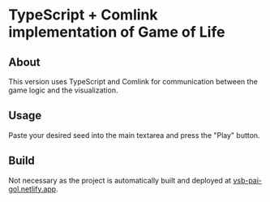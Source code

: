 # TypeScript + Comlink implementation of Game of Life

## About

This version uses TypeScript and Comlink for communication between the game logic and the visualization.

## Usage

Paste your desired seed into the main textarea and press the "Play" button.

## Build

Not necessary as the project is automatically built and deployed at [vsb-pai-gol.netlify.app](https://vsb-pai-gol.netlify.app/).
